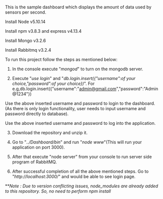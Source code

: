 This is the sample dashboard which displays the amount of data used by sensors per second.

Install Node v5.10.14

Install npm v3.8.3 and express v4.13.4

Install Mongo v3.2.6

Install Rabbitmq v3.2.4



To run this project follow the steps as mentioned below:

1) In the console execute "*mongod*" to turn on the mongodb server.

2) Execute "*use login*" and
"*db.login.insert({"username":of your choice,"password":of your choice})*". 
For e.g,db.login.insert({"username":"admin@gmail.com","password":"Admin@1234"})

Use the above inserted username and password to login to the dashboard.(As there is only login functionality, user needs to input username and password directly to database).

Use the above inserted username and password to log into the application.

3) Download the repository and unzip it.

4) Go to "*../Dashboard/bin*" and run "*node www*"(This will run your application on port 3000). 

5) After that execute "node server" from your console to run server side program of RabbitMQ.

6) After successful completion of all the above mentioned steps. Go to "*http://localhost:3000/*" and would be able to see login page.

***Note : Due to version conflicting issues, node_modules are already added to this repository. So, no need to perform npm install*